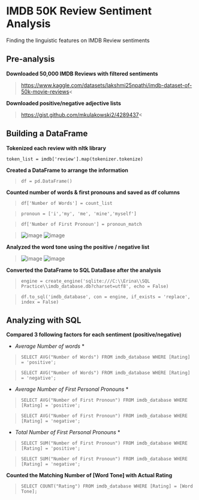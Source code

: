 # IMDB 50K Review Sentiment Analysis
Finding the linguistic features on IMDB Review sentiments

## Pre-analysis
**Downloaded 50,000 IMDB Reviews with filtered sentiments**
>https://www.kaggle.com/datasets/lakshmi25npathi/imdb-dataset-of-50k-movie-reviews<

**Downloaded positive/negative adjective lists**
>https://gist.github.com/mkulakowski2/4289437<

## Building a DataFrame
**Tokenized each review with nltk library**

`token_list = imdb['review'].map(tokenizer.tokenize)`

**Created a DataFrame to arrange the information**

>`df = pd.DataFrame()`

**Counted number of words & first pronouns and saved as df columns**

>`df['Number of Words'] = count_list`

>`pronoun = ['i','my', 'me', 'mine','myself']`

>`df['Number of First Pronoun'] = pronoun_match`

>![image](https://user-images.githubusercontent.com/43493266/192659196-fc05f7c0-c486-4e0a-ae06-ab2baa64e63e.png)
>![image](https://user-images.githubusercontent.com/43493266/192659381-6d272d06-04bb-47ca-afcc-c94b4dba7866.png)

**Analyzed the word tone using the positive / negative list**

>![image](https://user-images.githubusercontent.com/43493266/192659006-4b687753-2757-41de-aa24-82964df3914b.png)
>![image](https://user-images.githubusercontent.com/43493266/192659125-eea721fd-59f1-494b-b505-e0de866112af.png)

**Converted the DataFrame to SQL DataBase after the analysis**

>`engine = create_engine('sqlite:///C:\\Erina\\SQL Practice\\imdb_database.db?charset=utf8', echo = False)`

>`df.to_sql('imdb_database', con = engine, if_exists = 'replace', index = False)`

## Analyzing with SQL
**Compared 3 following factors for each sentiment (positive/negative)**
* *Average Number of words* *

>`SELECT AVG("Number of Words") FROM imdb_database WHERE [Rating] = 'positive';`

>`SELECT AVG("Number of Words") FROM imdb_database WHERE [Rating] = 'negative';`

* *Average Number of First Personal Pronouns* *

>`SELECT AVG("Number of First Pronoun") FROM imdb_database WHERE [Rating] = 'positive';`

>`SELECT AVG("Number of First Pronoun") FROM imdb_database WHERE [Rating] = 'negative';`

* *Total Number of First Personal Pronouns* *

>`SELECT SUM("Number of First Pronoun") FROM imdb_database WHERE [Rating] = 'positive';`

>`SELECT SUM("Number of First Pronoun") FROM imdb_database WHERE [Rating] = 'negative';`

**Counted the Matching Number of [Word Tone] with Actual Rating**

>`SELECT COUNT("Rating") FROM imdb_database WHERE [Rating] = [Word Tone];`
